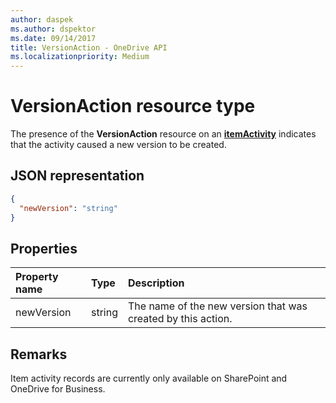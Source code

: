 ```yaml
---
author: daspek
ms.author: dspektor
ms.date: 09/14/2017
title: VersionAction - OneDrive API
ms.localizationpriority: Medium
---
```

# VersionAction resource type

The presence of the **VersionAction** resource on an [**itemActivity**][activity] indicates that the activity caused a new version to be created.

[activity]: itemActivity.md

## JSON representation

<!-- {
  "blockType": "resource",
  "optionalProperties": [ ],
  "@type": "microsoft.graph.versionAction"
}-->

```json
{
  "newVersion": "string"
}
```

## Properties

| Property name | Type   | Description
|:--------------|:-------|:----------------------------------------------------
| newVersion    | string | The name of the new version that was created by this action.

## Remarks

Item activity records are currently only available on SharePoint and OneDrive for Business.

<!-- {
  "type": "#page.annotation",
  "description": "The VersionAction object provides information about an activity that resulted in a new item version.",
  "keywords": "activities,activity,action,version",
  "section": "documentation",
  "tocPath": "Resources/VersionAction"
} -->
